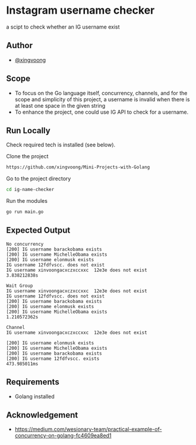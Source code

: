 # Instagram username checker

a scipt to check whether an IG username exist

## Author
- [@xingvoong](https://github.com/xingvoong)

## Scope
- To focus on the Go language itself, concurrency, channels, and for the scope and simplicity of this project, a username is invalid when there is at least one space
in the given string
- To enhance the project, one could use IG API to check for a username.

## Run Locally
Check required tech is installed (see below).

Clone the project
```bash
https://github.com/xingvoong/Mini-Projects-with-Golang
```
Go to the project directory
```bash
cd ig-name-checker
```

Run the modules
```bash
go run main.go
```

## Expected Output
```
No concurrency
[200] IG username barackobama exists 
[200] IG username MichelleObama exists 
[200] IG username elonmusk exists 
IG username 12fdfvscc. does not exist 
IG username xinvoongacxczxccxxc  12e3e does not exist 
3.838212838s

Wait Group
IG username xinvoongacxczxccxxc  12e3e does not exist 
IG username 12fdfvscc. does not exist 
[200] IG username barackobama exists 
[200] IG username elonmusk exists 
[200] IG username MichelleObama exists 
1.210572362s

Channel
IG username xinvoongacxczxccxxc  12e3e does not exist 

[200] IG username elonmusk exists
[200] IG username MichelleObama exists
[200] IG username barackobama exists
[200] IG username 12fdfvscc. exists
473.985011ms
```
## Requirements
- Golang installed

## Acknowledgement
- https://medium.com/wesionary-team/practical-example-of-concurrency-on-golang-fc4609ea8ed1
